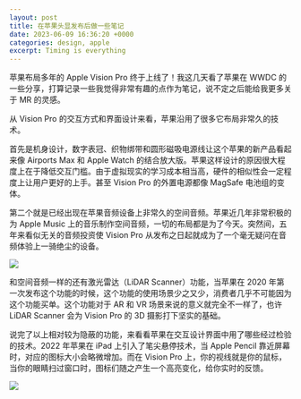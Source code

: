 ```yaml
---
layout: post
title: 在苹果头显发布后做一些笔记
date: 2023-06-09 16:36:20 +0000
categories: design, apple
excerpt: Timing is everything
---
```


苹果布局多年的 Apple Vision Pro 终于上线了！我这几天看了苹果在 WWDC 的一些分享，打算记录一些我觉得非常有趣的点作为笔记，说不定之后能给我更多关于 MR 的灵感。

从 Vision Pro 的交互方式和界面设计来看，苹果沿用了很多它布局非常久的技术。

首先是机身设计，数字表冠、织物绑带和圆形磁吸电源线让这个苹果的新产品看起来像 Airports Max 和 Apple Watch 的结合放大版。苹果这样设计的原因很大程度上在于降低交互门槛。由于虚拟现实的学习成本相当高，硬件的相似性会一定程度上让用户更好的上手。甚至 Vision Pro 的外置电源都像 MagSafe 电池组的变体。

第二个就是已经出现在苹果音频设备上非常久的空间音频。苹果近几年非常积极的为 Apple Music 上的音乐制作空间音频，一切的布局都是为了今天。突然间，五年来看似无关的音频投资使 Vision Pro 从发布之日起就成为了一个毫无疑问在音频体验上一骑绝尘的设备。

![](https://s2.loli.net/2023/06/09/olzqDxCnif2mM8U.png)

和空间音频一样的还有激光雷达（LiDAR Scanner）功能，当苹果在 2020 年第一次发布这个功能的时候，这个功能的使用场景少之又少，消费者几乎不可能因为这个功能买单。这个功能对于 AR 和 VR 场景来说的意义就完全不一样了，也许 LiDAR Scanner 会为 Vision Pro 的 3D 摄影打下坚实的基础。

说完了以上相对较为隐蔽的功能，来看看苹果在交互设计界面中用了哪些经过检验的技术。2022 年苹果在 iPad 上引入了笔尖悬停技术，当 Apple Pencil 靠近屏幕时，对应的图标大小会略微增加。而在 Vision Pro 上，你的视线就是你的鼠标，当你的眼睛扫过窗口时，图标们随之产生一个高亮变化，给你实时的反馈。

![](https://media.giphy.com/media/v1.Y2lkPTc5MGI3NjExOWFhMjhiN2UxODZmNDFjZjM5NDczYjI4MDJmYTY5Yjk0NmI5NDFiNiZlcD12MV9pbnRlcm5hbF9naWZzX2dpZklkJmN0PWc/vQNNzfU36VJwfeh0qr/giphy.gif)